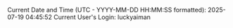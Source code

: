 Current Date and Time (UTC - YYYY-MM-DD HH:MM:SS formatted): 2025-07-19 04:45:52
Current User's Login: luckyaiman
